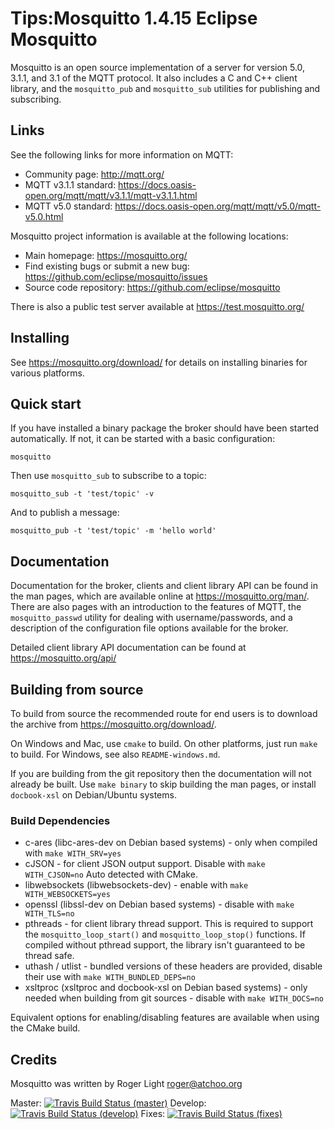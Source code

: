 Tips:Mosquitto 1.4.15
Eclipse Mosquitto
=================

Mosquitto is an open source implementation of a server for version 5.0, 3.1.1,
and 3.1 of the MQTT protocol. It also includes a C and C++ client library, and
the `mosquitto_pub` and `mosquitto_sub` utilities for publishing and
subscribing.

## Links

See the following links for more information on MQTT:

- Community page: <http://mqtt.org/>
- MQTT v3.1.1 standard: <https://docs.oasis-open.org/mqtt/mqtt/v3.1.1/mqtt-v3.1.1.html>
- MQTT v5.0 standard: <https://docs.oasis-open.org/mqtt/mqtt/v5.0/mqtt-v5.0.html>

Mosquitto project information is available at the following locations:

- Main homepage: <https://mosquitto.org/>
- Find existing bugs or submit a new bug: <https://github.com/eclipse/mosquitto/issues>
- Source code repository: <https://github.com/eclipse/mosquitto>

There is also a public test server available at <https://test.mosquitto.org/>

## Installing

See <https://mosquitto.org/download/> for details on installing binaries for
various platforms.

## Quick start

If you have installed a binary package the broker should have been started
automatically. If not, it can be started with a basic configuration:

    mosquitto

Then use `mosquitto_sub` to subscribe to a topic:

    mosquitto_sub -t 'test/topic' -v

And to publish a message:

    mosquitto_pub -t 'test/topic' -m 'hello world'

## Documentation

Documentation for the broker, clients and client library API can be found in
the man pages, which are available online at <https://mosquitto.org/man/>. There
are also pages with an introduction to the features of MQTT, the
`mosquitto_passwd` utility for dealing with username/passwords, and a
description of the configuration file options available for the broker.

Detailed client library API documentation can be found at <https://mosquitto.org/api/>

## Building from source

To build from source the recommended route for end users is to download the
archive from <https://mosquitto.org/download/>.

On Windows and Mac, use `cmake` to build. On other platforms, just run `make`
to build. For Windows, see also `README-windows.md`.

If you are building from the git repository then the documentation will not
already be built. Use `make binary` to skip building the man pages, or install
`docbook-xsl` on Debian/Ubuntu systems.

### Build Dependencies

* c-ares (libc-ares-dev on Debian based systems) - only when compiled with `make WITH_SRV=yes`
* cJSON - for client JSON output support. Disable with `make WITH_CJSON=no` Auto detected with CMake.
* libwebsockets (libwebsockets-dev) - enable with `make WITH_WEBSOCKETS=yes`
* openssl (libssl-dev on Debian based systems) - disable with `make WITH_TLS=no`
* pthreads - for client library thread support. This is required to support the
  `mosquitto_loop_start()` and `mosquitto_loop_stop()` functions. If compiled
  without pthread support, the library isn't guaranteed to be thread safe.
* uthash / utlist - bundled versions of these headers are provided, disable their use with `make WITH_BUNDLED_DEPS=no`
* xsltproc (xsltproc and docbook-xsl on Debian based systems) - only needed when building from git sources - disable with `make WITH_DOCS=no`

Equivalent options for enabling/disabling features are available when using the CMake build.


## Credits

Mosquitto was written by Roger Light <roger@atchoo.org>

Master: [![Travis Build Status (master)](https://travis-ci.org/eclipse/mosquitto.svg?branch=master)](https://travis-ci.org/eclipse/mosquitto)
Develop: [![Travis Build Status (develop)](https://travis-ci.org/eclipse/mosquitto.svg?branch=develop)](https://travis-ci.org/eclipse/mosquitto)
Fixes: [![Travis Build Status (fixes)](https://travis-ci.org/eclipse/mosquitto.svg?branch=fixes)](https://travis-ci.org/eclipse/mosquitto)
